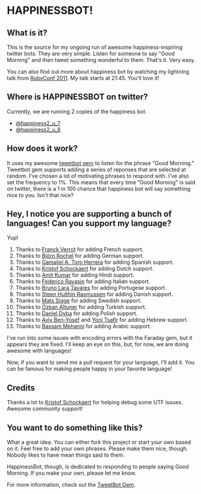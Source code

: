 # HAPPINESSBOT!

## What is it?
This is the source for my ongoing run of awesome happiness-inspiring twitter bots. They are very simple. Listen for someone to say "Good Morning" and then tweet something wonderful to them. That's it. Very easy.

You can also find out more about happiness bot by watching my lightning talk from [RubyConf 2011](http://confreaks.net/videos/741-rubyconf2011-lightning-talks?player=html5). My talk starts at 21:45. You'll love it!

## Where is HAPPINESSBOT on twitter?
Currently, we are running 2 copies of the happiness bot.

- [@happiness2_u_7](https://twitter.com/#!/happiness2_u_7)
- [@happiness2_u_8](https://twitter.com/#!/happiness2_u_8)

## How does it work?
It uses my awesome [tweetbot gem](https://github.com/coreyhaines/tweetbot) to listen for the phrase "Good Morning." Tweetbot gem supports adding a series of reponses that are selected at random. I've chosen a lot of motivating phrases to respond with. I've also set the frequency to 1%. This means that every time "Good Morning" is said on twitter, there is a 1 in 100 chance that happiness bot will say something nice to you. Isn't that nice?

## Hey, I notice you are supporting a bunch of languages! Can you support my language?
Yup!

1. Thanks to [Franck Verrot](https://github.com/cesario) for adding French support.
2. Thanks to [Björn Rochel](https://github.com/BjRo) for adding German support.
3. Thanks to [Gamaliel A. Toro Herrera](https://github.com/argami) for adding Spanish support.
4. Thanks to [Kristof Schockaert](https://github.com/mekristof) for adding Dutch support.
5. Thanks to [Amit Kumar](https://github.com/toamitkumar) for adding Hindi support.
6. Thanks to [Federico Ravasio](https://github.com/razielgn) for adding Italian support.
7. Thanks to [Bruno Lara Tavares](https://github.com/bltavares) for adding Portugese support.
8. Thanks to [Steen Hulthin Rasmussen](https://github.com/steenhulthin) for adding Danish support.
9. Thanks to [Mats Sigge](https://github.com/matssigge) for adding Swedish support.
10. Thanks to [Özkan Altuner](https://github.com/Portakal) for adding Turkish support.
11. Thanks to [Daniel Dyba](https://github.com/dyba) for adding Polish support.
12. Thanks to [Aviv Ben-Yosef](https://github.com/abyx) and [Yoni Tsafir](https://github.com/theyonibomber) for adding Hebrew support.
13. Thanks to [Bassam Mehanni](https://github.com/bmehanni) for adding Arabic support.

I've run into some issues with encoding errors with the Faraday gem, but it appears they are fixed. I'll keep an eye on this, but, for now, we are doing awesome with languages!

Now, if you want to send me a pull request for your language, I'll add it. You can be famous for making people happy in your favorite language!

## Credits

Thanks a lot to [Kristof Schockaert](https://github.com/mekristof) for helping debug some UTF issues. Awesome community support!

## You want to do something like this?
What a great idea. You can either fork this project or start your own based on it. Feel free to add your own phrases. Please make them nice, though. Nobody likes to have mean things said to them.

HappinessBot, though, is dedicated to responding to people saying Good Morning. If you make your own, please let me know.

For more information, check out the [TweetBot Gem](https://github.com/coreyhaines/tweetbot).
